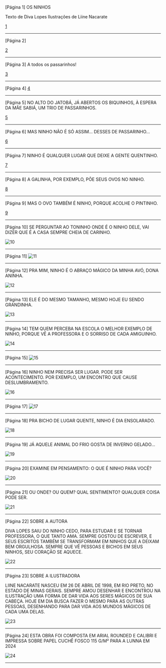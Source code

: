 [Página 1]
OS NINHOS

Texto de Diva Lopes
Ilustrações de Liine Nacarate


[1](./img/page_1-01.jpg)

---

[Página 2]

[2](./img/page_2-01.jpg)

---

[Página 3]
A todos os passarinhos!

[3](./img/page_3-01.jpg)

---

[Página 4]
[4](./img/page_4-01.jpg)

---

[Página 5]
NO ALTO DO JATOBÁ,
JÁ ABERTOS OS BIQUINHOS,
À ESPERA DA MÃE SABIÁ,
UM TRIO DE PASSARINHOS.

[5](./img/page_5-01.jpg)

---

[Página 6]
MAS NINHO NÃO É SÓ ASSIM...
DESSES DE PASSARINHO...

[6](./img/page_6-01.jpg)

---

[Página 7]
NINHO É QUALQUER LUGAR
QUE DEIXE A GENTE QUENTINHO.

[7](./img/page_7-01.jpg)

---

[Página 8]
A GALINHA, POR EXEMPLO,
PÕE SEUS OVOS NO NINHO.

[8](./img/page_8-01.jpg)

---

[Página 9]
MAS O OVO TAMBÉM É NINHO,
PORQUE ACOLHE O PINTINHO.

[9](./img/page_9-01.jpg)

---

[Página 10]
SE PERGUNTAR AO TONINHO
ONDE É O NINHO DELE,
VAI DIZER QUE É A CASA
SEMPRE CHEIA DE CARINHO.

![10](./img/page_10-01.jpg)

---

[Página 11]
![11](./img/page_11-01.jpg)

---

[Página 12]
PRA MIM, NINHO É O ABRAÇO MÁGICO
DA MINHA AVÓ, DONA ANINHA.

![12](./img/page_12-01.jpg)

---

[Página 13]
ELE É DO MESMO TAMANHO,
MESMO HOJE EU SENDO GRANDINHA.

![13](./img/page_13-01.jpg)

---

[Página 14]
TEM QUEM PERCEBA NA ESCOLA
O MELHOR EXEMPLO DE NINHO,
PORQUE VÊ A PROFESSORA
E O SORRISO DE CADA AMIGUINHO.

![14](./img/page_14-01.jpg)

---

[Página 15]
![15](./img/page_15-01.jpg)

---

[Página 16]
NINHO NEM PRECISA SER LUGAR.
PODE SER ACONTECIMENTO.
POR EXEMPLO, UM ENCONTRO
QUE CAUSE DESLUMBRAMENTO.

![16](./img/page_16-01.jpg)

---

[Página 17]
![17](./img/page_17-01.jpg)

---

[Página 18]
PRA BICHO DE LUGAR QUENTE,
NINHO É DIA ENSOLARADO.

![18](./img/page_18-01.jpg)

---

[Página 19]
JÁ AQUELE ANIMAL DO FRIO
GOSTA DE INVERNO GELADO...

![19](./img/page_19-01.jpg)

---

[Página 20]
EXAMINE EM PENSAMENTO:
O QUE É NINHO PARA VOCÊ?

![20](./img/page_20-01.jpg)

---

[Página 21]
OU ONDE? OU QUEM? QUAL SENTIMENTO?
QUALQUER COISA PODE SER.

![21](./img/page_21-01.jpg)

---

[Página 22]
SOBRE A AUTORA

DIVA LOPES SAIU DO NINHO CEDO, PARA ESTUDAR E
SE TORNAR PROFESSORA, O QUE TANTO AMA. SEMPRE
GOSTOU DE ESCREVER, E SEUS ESCRITOS TAMBÉM
SE TRANSFORMAM EM NINHOS QUE A DEIXAM BEM
ORGULHOSA. SEMPRE QUE VÊ PESSOAS E BICHOS EM
SEUS NINHOS, SEU CORAÇÃO SE AQUECE.

![22](./img/page_22-01.jpg)

---

[Página 23]
SOBRE A ILUSTRADORA

LIINE NACARATE NASCEU EM 26 DE ABRIL DE 1998, EM
RIO PRETO, NO ESTADO DE MINAS GERAIS. SEMPRE
AMOU DESENHAR E ENCONTROU NA ILUSTRAÇÃO UMA
FORMA DE DAR VIDA AOS SERES MÁGICOS DE SUA
CABEÇA. HOJE EM DIA BUSCA FAZER O MESMO PARA AS
OUTRAS PESSOAS, DESENHANDO PARA DAR VIDA AOS
MUNDOS MÁGICOS DE CADA UMA DELAS.

![23](./img/page_23-01.jpg)

---

[Página 24]
ESTA OBRA FOI COMPOSTA EM ARIAL ROUNDED E
CALIBRI E IMPRESSA SOBRE PAPEL CUCHÊ FOSCO 115 G/M²
PARA A LUNNA EM 2024

![24](./img/page_24-01.jpg)

---

